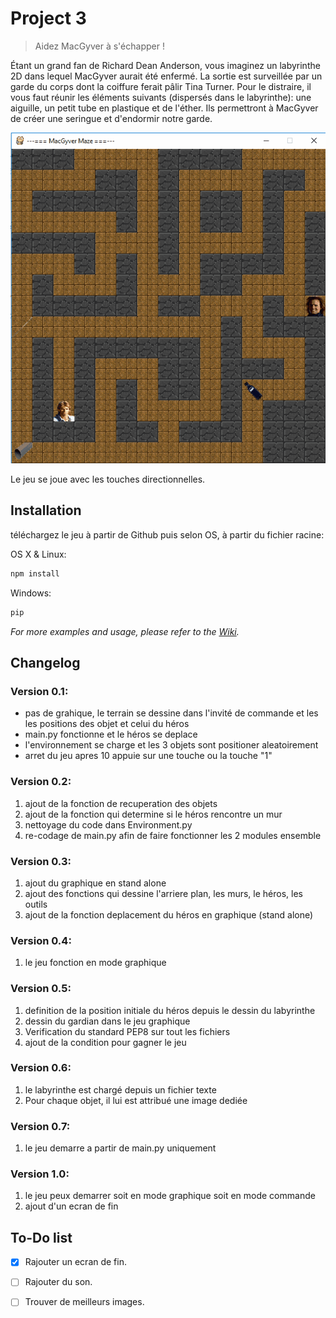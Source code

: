 # Project 3
> Aidez MacGyver à s'échapper !


Étant un grand fan de Richard Dean Anderson, vous imaginez un labyrinthe 2D dans lequel MacGyver aurait été enfermé. La sortie est surveillée par un garde du corps dont la coiffure ferait pâlir Tina Turner.
Pour le distraire, il vous faut réunir les éléments suivants (dispersés dans le labyrinthe): une aiguille, un petit tube en plastique et de l'éther.
Ils permettront à MacGyver de créer une seringue et d'endormir notre garde.

![gif](demo.gif)

Le jeu se joue avec les touches directionnelles.


## Installation

téléchargez le jeu à partir de Github puis selon OS, à partir du fichier racine:

OS X & Linux:

```sh
npm install
```

Windows:

```sh
pip
```


_For more examples and usage, please refer to the [Wiki][wiki]._

## Changelog

### Version 0.1:

  * pas de grahique, le terrain se dessine dans l'invité de commande et les
    les positions des objet et celui du héros
  * main.py fonctionne et le héros se deplace
  * l'environnement se charge et les 3 objets sont positioner aleatoirement
  * arret du jeu apres 10 appuie sur une touche ou la touche "1"

### Version 0.2:

  1. ajout de la fonction de recuperation des objets
  2. ajout de la fonction qui determine si le héros rencontre un mur
  3. nettoyage du code dans Environment.py
  4. re-codage de main.py afin de faire fonctionner les 2 modules ensemble

### Version 0.3:

  1. ajout du graphique en stand alone
  2. ajout des fonctions qui dessine l'arriere plan, les murs, le héros, les outils
  3. ajout de la fonction deplacement du héros en graphique (stand alone)

### Version 0.4:

  1. le jeu fonction en mode graphique

### Version 0.5:

  1. definition de la position initiale du héros depuis le dessin
        du labyrinthe
  2. dessin du gardian dans le jeu graphique
  3. Verification du standard PEP8 sur tout les fichiers
  4. ajout de la condition pour gagner le jeu

### Version 0.6:

  1. le labyrinthe est chargé depuis un fichier texte
  2. Pour chaque objet, il lui est attribué une image dediée

### Version 0.7:

  1. le jeu demarre a partir de main.py uniquement

### Version 1.0:

  1. le jeu peux demarrer soit en mode graphique soit en mode commande
  2. ajout d'un ecran de fin

## To-Do list

  - [x] Rajouter un ecran de fin.
  - [ ] Rajouter du son.
  - [ ] Trouver de meilleurs images.



<!-- Markdown link & img dfn's -->

[wiki]: https://i.skyrock.net/2059/12582059/pics/311796304_small.jpg

